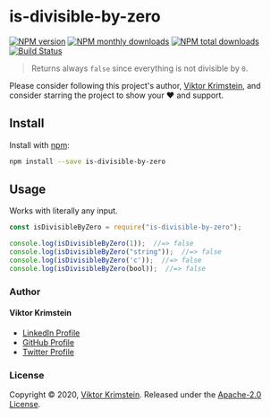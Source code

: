 # is-divisible-by-zero

[![NPM version](https://img.shields.io/npm/v/is-divisible-by-zero.svg?style=flat)](https://www.npmjs.com/package/is-divisible-by-zero)
[![NPM monthly downloads](https://img.shields.io/npm/dm/is-divisible-by-zero.svg?style=flat)](https://npmjs.org/package/is-divisible-by-zero)
[![NPM total downloads](https://img.shields.io/npm/dt/is-divisible-by-zero.svg?style=flat)](https://npmjs.org/package/is-divisible-by-zero)
[![Build Status](https://travis-ci.com/viktorkrimstein/is-divisible-by-zero.svg?branch=master)](https://travis-ci.com/viktorkrimstein/is-divisible-by-zero)

> Returns always `false` since everything is not divisible by `0`.

Please consider following this project's author, [Viktor Krimstein](https://github.com/viktorkrimstein), and consider starring the project to show your :heart: and support.

## Install

Install with [npm](https://www.npmjs.com/):

```sh
npm install --save is-divisible-by-zero
```

## Usage

Works with literally any input.

```js
const isDivisibleByZero = require("is-divisible-by-zero");

console.log(isDivisibleByZero(1));  //=> false
console.log(isDivisibleByZero("string"));  //=> false
console.log(isDivisibleByZero('c'));  //=> false
console.log(isDivisibleByZero(bool));  //=> false
```

### Author

#### Viktor Krimstein

* [LinkedIn Profile](https://linkedin.com/in/viktor-krimstein)
* [GitHub Profile](https://github.com/viktorkrimstein)
* [Twitter Profile](https://twitter.com/viktorkrimstein)

### License

Copyright © 2020, [Viktor Krimstein](https://github.com/viktorkrimstein).
Released under the [Apache-2.0 License](LICENSE).
